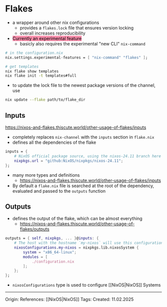 # Flakes

- a wrapper around other nix configurations
	- provides a `flakes.lock` file that ensures version locking
	- overall increases reproducibility
- <mark style="background: #FF5582A6;">Currently an experimental feature</mark>
	- basicly also requires the experimental "new CLI" `nix-command`

```nix
# in the configuration.nix
nix.settings.experimental-features = [ "nix-command" "flakes" ];
```

```bash
# get templates
nix flake show templates
nix flake init -t templates#full 
```

- to update the lock file to the newest package versions of the channel, use
```bash
nix update --flake path/to/flake_dir
```
## Inputs

https://nixos-and-flakes.thiscute.world/other-usage-of-flakes/inputs
- completely replaces `nix-channel` with the `inputs` section in `flake.nix`
- defines all the dependencies of the flake

```nix
inputs = { 
	# NixOS official package source, using the nixos-24.11 branch here
	nixpkgs.url = "github:NixOS/nixpkgs/nixos-24.11";
};
```
- many more types and definitions
	- https://nixos-and-flakes.thiscute.world/other-usage-of-flakes/inputs
- By default a `flake.nix` file is searched at the root of the dependency, evaluated and passed to the `outputs` function

## Outputs

- defines the output of the flake, which can be almost everything
	- https://nixos-and-flakes.thiscute.world/other-usage-of-flakes/outputs

```nix
outputs = { self, nixpkgs, ... }@inputs: { 
	# The host with the hostname `my-nixos` will use this configuration 
	nixosConfigurations.my-nixos = nixpkgs.lib.nixosSystem { 
		system = "x86_64-linux"; 
		modules = [ 
			./configuration.nix 
		]; 
	};
};
```

- `nixosConfigurations` type is used to configure [[NixOS|NixOS]] Systems

---

Origin: 
References: [[NixOS|NixOS]]
Tags: 
Created: 11.02.2025

